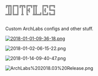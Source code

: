 ```
╔╦╗╔═╗╔╦╗╔═╗╦╦  ╔═╗╔═╗
 ║║║ ║ ║ ╠╣ ║║  ║╣ ╚═╗
═╩╝╚═╝ ╩ ╚  ╩╩═╝╚═╝╚═╝
        
```

Custom ArchLabs configs and other stuff.


[![2018-01-01-09-36-18.png](https://cdn.scrot.moe/images/2018/01/01/2018-01-01-09-36-18.png)](https://scrot.moe/image/6AnQA)



![2018-01-02-06-15-22.png](https://github.com/Dobbie03/dots/blob/master/2018-01-02-06-15-22.png "Screenshot 02-01-18")



![2018-01-14-09-40-47.png](https://github.com/Dobbie03/dots/blob/master/2018-01-14-09-40-47.png "Screenshot 14-01-18")

![ArchLabs%202018.03%20Release.png](https://github.com/Dobbie03/dots/blob/master/ArchLabs%202018.03%20Release.png "Screenshot 30-03-18")
